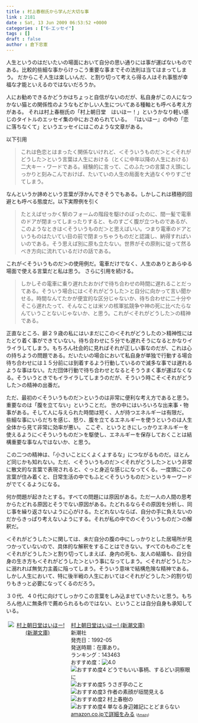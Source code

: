 ```yaml
---
title : 村上春樹氏から学んだ大切な事
link : 2181
date : Sat, 13 Jun 2009 06:53:52 +0000
categories : ["6-エッセイ"]
tags : []
draft : false
author : 倉下忠憲
---
```


人生というのはだいたいの場面において自分の思い通りには事が運ばないものである。比較的些細な事からけっこう重要な事までその法則は当てはまってしまう。
だからこそ人生は楽しいんだ、と割り切って考えら得る人はそれ事態が幸福な才能といえるのではないだろうか。

人にお勧めできるかどうかはちょっと自信がないのだが、私自身がこの人になつかない猫との関係性のようなもどかしい人生についてある種軸とも呼べる考え方がある。
それは村上春樹氏の「村上朝日堂　はいほー！」というかなり軽い感じのタイトルのエッセイ集の中におさめられている。
『はいほー』の中の「恋に落ちなくて」というエッセイにはこのような文章がある。

以下引用


<blockquote>これは色恋とはまったく関係ないけれど、＜そういうものだ＞と＜それがどうした＞という言葉は人生における（とくに中年以降の人生における）二大キー・ワードである。経験的に言って、このふたつの言葉さえ頭にしっかりと刻みこんでおけば、たいていの人生の局面を大過なくやりすごせてしまう。</blockquote>



なんというか諦めという言葉が浮かんできそうでもある。しかしこれは積極的回避とも呼べる態度だ。以下実際例を引く



<blockquote>たとえばせっかく駅のフォームの階段を駆けのぼったのに、間一髪で電車のドアが閉まってしまったりすると、ものすごく腹が立つものであるが、このようなときは＜そういうものだ＞と思えばいい。つまり電車のドアというものはたいてい目の前で閉まっちゃうものだと認識し、納得すればいいのである。そう思えば別に原も立たない。世界がその原則に従って然るべき方向に流れているだけの話である。</blockquote>



これが＜そういうものだ＞の使用例だ。電車だけでなく、人生のありとあらゆる場面で使える言葉だと私は思う。
さらに引用を続ける。



<blockquote>しかしその電車に乗り遅れたおかげで待ち合わせの時間に遅れることだってある。そういう場合には＜それがどうした＞と自分に向かって言い聞かせる。時間なんてたかが便宜的な区分じゃないか、待ち合わせに二十分やそこら遅れたって、そんなことは米ソの核軍拡競争や神の死に比べたらなんていうことないじゃないか、と思う。これが＜それがどうした＞の精神である。
</blockquote>


正直なところ、齢２９歳の私にはいまだにこの＜それがどうしたの＞精神性にはたどり着く事ができていない。待ち合わせに５分でも遅れそうになるとかなりイライラしてしまう。もちろん社会的に見ればそれが正しい事なのだが、これは心の持ちようの問題である。だいたいの場合において私自身が単独で行動する場合待ち合わせには１５分前には到着するよう行動しているので滅多な事では遅れるような事はない。ただ団体行動で待ち合わせとなるとそううまく事が運ばなくなる。そういうときでもイライラしてしまうのだが、そういう時こそ＜それがどうした＞の精神の出番だ。

ただ、最初の＜そういうものだ＞というのは非常に便利な考え方であると思う。重要なのは「腹を立てない」ということだ。
世の中にはいろいろな出来事・物事がある。そして人に与えられた時間は短く、人が持つエネルギーは有限だ。
些細な事にいらだちを感じ、怒り、腹を立てるエネルギーを使うというのは人生全体から見て非常に効率が悪い。
ここぞ、というときにしっかりエネルギーを使えるように＜そういうものだ＞を駆使し、エネルギーを保存しておくことは結構重要な事なんではないか、と思う。

この二つの精神は、「小さいことにくよくよするな」につながるものだ。ほとんど同じかも知れない。ただ、＜そういうものだ＞＜それがどうした＞という非常に散文的な言葉で表現されると、ぐっと身近な感じになってくる。一度頭にこの言葉が住み着くと、日常生活の中でもふと＜そういうものだ＞というキーワードがでてくるようになる。

何か問題が起きたとする。すべての問題には原因がある。ただ一人の人間の思考からたどれる原因とそうでない原因がある。たどれるならその原因を分析し、同じ事を繰り返さないように心がける。たどれないならば、自分の手に負えないのだからきっぱり考えないようにする。それが私の中での＜そういうものだ＞の解釈だ。

＜それがどうした＞に関しては、未だ自分の腹の中にしっかりとした居場所が見つかっていないので、具体的な解釈をすることはできない。すべてのものごとを＜それがどうした＞と割り切ってしまえば、身内の死も、友人の結婚も、自分自身の生き方も＜それがどうした＞という事になってしまう。＜それがどうした＞に溺れれば無気力主義に陥ってしまう。そういう意味で結構危険な精神である。しかし人生において、特に後半戦の人生においては＜それがどうした＞的割り切りもきっと必要になってくるのだろう。

３０代、４０代に向けてしっかりこの言葉をしみ込ませていきたいと思う。もちろん他人に無条件で薦められるものではない、ということは自分自身も承知している。

<div class="amz-container"><div class="amz-image" style="width:160px;float:left;text-align:center;padding:5px;"><a href="http://www.amazon.co.jp/%E6%9D%91%E4%B8%8A%E6%9C%9D%E6%97%A5%E5%A0%82%E3%81%AF%E3%81%84%E3%81%BB%E3%83%BC-%E6%96%B0%E6%BD%AE%E6%96%87%E5%BA%AB-%E6%9D%91%E4%B8%8A-%E6%98%A5%E6%A8%B9/dp/4101001405%3FSubscriptionId%3D1KSYSW29HR75HP3ZJP02%26tag%3Dengineer-22%26linkCode%3Dxm2%26camp%3D2025%26creative%3D165953%26creativeASIN%3D4101001405"><img src="http://images-jp.amazon.com/images/G/09/icons/books/comingsoon_books.gif" alt="村上朝日堂はいほー! (新潮文庫)" border="0" /></a></div><div class="amz-content" style="margin-left:170px;padding:5px;"><div class="amz-title"><a href="http://www.amazon.co.jp/%E6%9D%91%E4%B8%8A%E6%9C%9D%E6%97%A5%E5%A0%82%E3%81%AF%E3%81%84%E3%81%BB%E3%83%BC-%E6%96%B0%E6%BD%AE%E6%96%87%E5%BA%AB-%E6%9D%91%E4%B8%8A-%E6%98%A5%E6%A8%B9/dp/4101001405%3FSubscriptionId%3D1KSYSW29HR75HP3ZJP02%26tag%3Dengineer-22%26linkCode%3Dxm2%26camp%3D2025%26creative%3D165953%26creativeASIN%3D4101001405">村上朝日堂はいほー! (新潮文庫)</a></div><div class="amz-manufacturer">新潮社</div><div class="amz-releasedate">発売日：1992-05</div><div class="amz-availability">発送時期：在庫あり。</div><div class="amz-salesrank">ランキング：143463</div><div class="amz-averagerating">おすすめ度：<img src="http://images-jp.amazon.com/images/G/09/x-locale/common/customer-reviews/stars-4-0.gif" alt="4.0" /></div><div class="amz-review"><img src="http://images-jp.amazon.com/images/G/09/x-locale/common/customer-reviews/stars-4-0.gif" alt="おすすめ度4" /> どうでもいい事柄、するどい洞察眼に<br /><img src="http://images-jp.amazon.com/images/G/09/x-locale/common/customer-reviews/stars-5-0.gif" alt="おすすめ度5" /> うさぎ亭のこと<br /><img src="http://images-jp.amazon.com/images/G/09/x-locale/common/customer-reviews/stars-3-0.gif" alt="おすすめ度3" /> 作者の素顔が垣間見える<br /><img src="http://images-jp.amazon.com/images/G/09/x-locale/common/customer-reviews/stars-2-0.gif" alt="おすすめ度2" /> 村上春樹の<br /><img src="http://images-jp.amazon.com/images/G/09/x-locale/common/customer-reviews/stars-4-0.gif" alt="おすすめ度4" /> 単なる身辺雑記にとどまらない<br /></div><div class="amz-link"><a href="http://www.amazon.co.jp/%E6%9D%91%E4%B8%8A%E6%9C%9D%E6%97%A5%E5%A0%82%E3%81%AF%E3%81%84%E3%81%BB%E3%83%BC-%E6%96%B0%E6%BD%AE%E6%96%87%E5%BA%AB-%E6%9D%91%E4%B8%8A-%E6%98%A5%E6%A8%B9/dp/4101001405%3FSubscriptionId%3D1KSYSW29HR75HP3ZJP02%26tag%3Dengineer-22%26linkCode%3Dxm2%26camp%3D2025%26creative%3D165953%26creativeASIN%3D4101001405">amazon.co.jpで詳細をみる</a> <span style="font-size:xx-small;">(<a href="http://amazy.tk/" target="_blank">Amazy</a>)</span></div></div><div style="clear:left;"></div></div>

